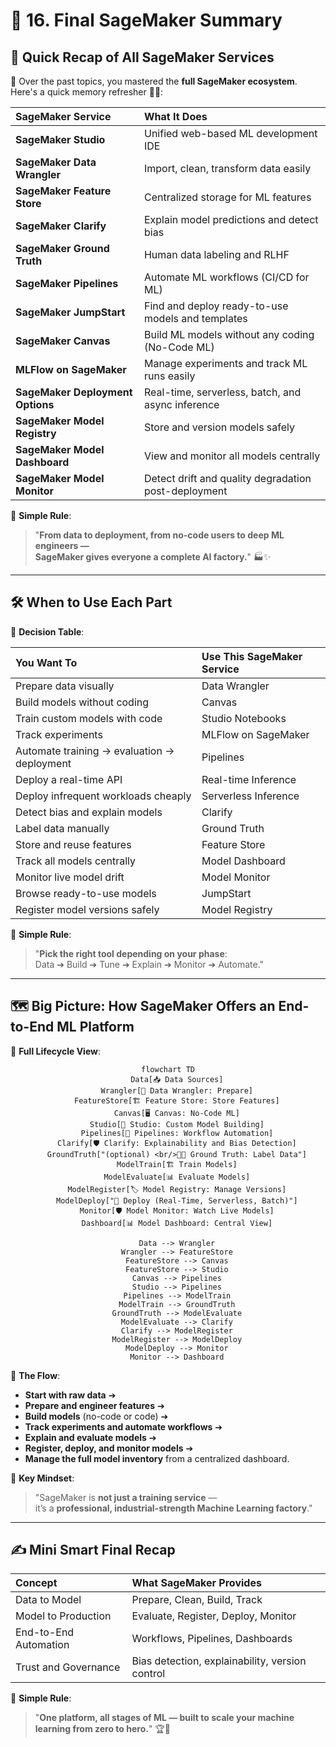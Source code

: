 # 🎯 16. Final SageMaker Summary

## 🧠 Quick Recap of All SageMaker Services

📌 Over the past topics, you mastered the **full SageMaker ecosystem**.  
Here's a quick memory refresher 🧠✨:

| SageMaker Service                | What It Does                                         |
| :------------------------------- | :--------------------------------------------------- |
| **SageMaker Studio**             | Unified web-based ML development IDE                 |
| **SageMaker Data Wrangler**      | Import, clean, transform data easily                 |
| **SageMaker Feature Store**      | Centralized storage for ML features                  |
| **SageMaker Clarify**            | Explain model predictions and detect bias            |
| **SageMaker Ground Truth**       | Human data labeling and RLHF                         |
| **SageMaker Pipelines**          | Automate ML workflows (CI/CD for ML)                 |
| **SageMaker JumpStart**          | Find and deploy ready-to-use models and templates    |
| **SageMaker Canvas**             | Build ML models without any coding (No-Code ML)      |
| **MLFlow on SageMaker**          | Manage experiments and track ML runs easily          |
| **SageMaker Deployment Options** | Real-time, serverless, batch, and async inference    |
| **SageMaker Model Registry**     | Store and version models safely                      |
| **SageMaker Model Dashboard**    | View and monitor all models centrally                |
| **SageMaker Model Monitor**      | Detect drift and quality degradation post-deployment |

📌 **Simple Rule**:

> "**From data to deployment, from no-code users to deep ML engineers —  
> SageMaker gives everyone a complete AI factory.**" 🏭✨

---

## 🛠️ When to Use Each Part

📌 **Decision Table**:

| You Want To                                 | Use This SageMaker Service |
| :------------------------------------------ | :------------------------- |
| Prepare data visually                       | Data Wrangler              |
| Build models without coding                 | Canvas                     |
| Train custom models with code               | Studio Notebooks           |
| Track experiments                           | MLFlow on SageMaker        |
| Automate training → evaluation → deployment | Pipelines                  |
| Deploy a real-time API                      | Real-time Inference        |
| Deploy infrequent workloads cheaply         | Serverless Inference       |
| Detect bias and explain models              | Clarify                    |
| Label data manually                         | Ground Truth               |
| Store and reuse features                    | Feature Store              |
| Track all models centrally                  | Model Dashboard            |
| Monitor live model drift                    | Model Monitor              |
| Browse ready-to-use models                  | JumpStart                  |
| Register model versions safely              | Model Registry             |

📌 **Simple Rule**:

> "**Pick the right tool depending on your phase**:  
> Data ➔ Build ➔ Tune ➔ Explain ➔ Monitor ➔ Automate."

---

## 🗺️ Big Picture: How SageMaker Offers an End-to-End ML Platform

📌 **Full Lifecycle View**:

<div style="text-align: center;">

```mermaid
flowchart TD
    Data[📥 Data Sources]
    Wrangler[🧹 Data Wrangler: Prepare]
    FeatureStore[🏗️ Feature Store: Store Features]
    Canvas[🖥️ Canvas: No-Code ML]
    Studio[🏢 Studio: Custom Model Building]
    Pipelines[🔁 Pipelines: Workflow Automation]
    Clarify[🛡️ Clarify: Explainability and Bias Detection]
    GroundTruth["(optional) <br/>👨‍🏫 Ground Truth: Label Data"]
    ModelTrain[🏗️ Train Models]
    ModelEvaluate[📊 Evaluate Models]
    ModelRegister[🏷️ Model Registry: Manage Versions]
    ModelDeploy["🚀 Deploy (Real-Time, Serverless, Batch)"]
    Monitor[🛡️ Model Monitor: Watch Live Models]
    Dashboard[📊 Model Dashboard: Central View]

    Data --> Wrangler
    Wrangler --> FeatureStore
    FeatureStore --> Canvas
    FeatureStore --> Studio
    Canvas --> Pipelines
    Studio --> Pipelines
    Pipelines --> ModelTrain
    ModelTrain --> GroundTruth
    GroundTruth --> ModelEvaluate
    ModelEvaluate --> Clarify
    Clarify --> ModelRegister
    ModelRegister --> ModelDeploy
    ModelDeploy --> Monitor
    Monitor --> Dashboard
```

</div>

📌 **The Flow**:

- **Start with raw data** ➔
- **Prepare and engineer features** ➔
- **Build models** (no-code or code) ➔
- **Track experiments and automate workflows** ➔
- **Explain and evaluate models** ➔
- **Register, deploy, and monitor models** ➔
- **Manage the full model inventory** from a centralized dashboard.

📌 **Key Mindset**:

> "SageMaker is **not just a training service** —  
> it’s a **professional, industrial-strength Machine Learning factory**."

---

## ✍️ Mini Smart Final Recap

| Concept               | What SageMaker Provides                         |
| :-------------------- | :---------------------------------------------- |
| Data to Model         | Prepare, Clean, Build, Track                    |
| Model to Production   | Evaluate, Register, Deploy, Monitor             |
| End-to-End Automation | Workflows, Pipelines, Dashboards                |
| Trust and Governance  | Bias detection, explainability, version control |

📌 **Simple Rule**:

> "**One platform, all stages of ML — built to scale your machine learning from zero to hero.**" 🏆🚀
